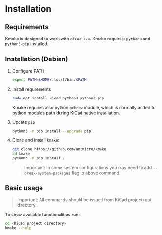 # Installation

## Requirements

Kmake is designed to work with `KiCad 7.x`.
Kmake requires: `python3` and `python3-pip` installed.

## Installation (Debian)

1. Configure PATH:

    ```bash
    export PATH=$HOME/.local/bin:$PATH
    ```

1. Install requrements

    ```bash
    sudo apt install kicad python3 python3-pip
    ```

    Kmake requires also python `pcbnew` module, which is normally added to python
    modules path during [KiCad](https://www.kicad.org/) native installation.

1. Update `pip`

    ```bash
    python3 -m pip install --upgrade pip
    ```

1. Clone and install `kmake`:

    ```bash
    git clone https://github.com/antmicro/kmake
    cd kmake
    python3 -m pip install .
    ```

    > Important: In some system configurations you may need to add
    `--break-system-packages` flag to above command.

## Basic usage

> Important: All commands should be issued from KiCad project root directory.

To show available functionalities run:

```bash
cd <KiCad project directory>
kmake --help
```
